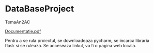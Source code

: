 # DataBaseProject
TemaAn2AC

[Documentatie.pdf](https://github.com/notaguy/DataBaseProject/files/10874338/Documentatie.pdf)

Pentru a se rula proiectul, se downloadeaza pycharm, se incarca libraria flask si se ruleaza. Se acceseaza linkul, va fi o pagina web locala.
